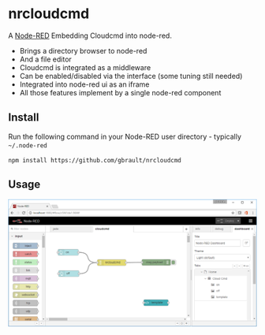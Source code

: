 nrcloudcmd
==========

A <a href="https://github.com/gbrault/nrcloudcmd" target="_new">Node-RED</a> Embedding Cloudcmd into node-red.
* Brings a directory browser to node-red
* And a file editor
* Cloudcmd is integrated as a middleware
* Can be enabled/disabled via the interface (some tuning still needed)
* Integrated into node-red ui as an iframe
* All those features implement by a single node-red component

Install
-------

Run the following command in your Node-RED user directory - typically `~/.node-red`

    npm install https://github.com/gbrault/nrcloudcmd


Usage
-----
![alt-tag](https://raw.githubusercontent.com/gbrault/nrcloudcmd/master/node-red-cloudcmd.png)
